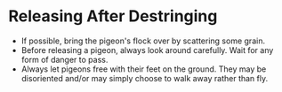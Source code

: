 # Releasing After Destringing

- If possible, bring the pigeon's flock over by scattering some grain.
- Before releasing a pigeon, always look around carefully. Wait for any form of danger to pass.
- Always let pigeons free with their feet on the ground. They may be disoriented and/or may simply choose to walk away rather than fly.
